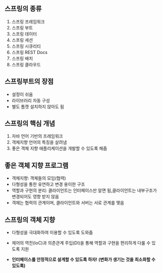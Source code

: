 ## 스프링의 종류
  1. 스프링 프레임워크
  2. 스프링 부트
  3. 스프링 데이터
  4. 스프링 세션
  5. 스프링 시큐리티
  6. 스프링 REST Docs
  7. 스프링 배치
  8. 스프링 클라우드

## 스프링부트의 장점
  - 설정이 쉬움
  - 라이브러리 자동 구성
  - 별도 톰캣 설치하지 않아도 됨

## 스프링의 핵심 개념
  1. 자바 언어 기반의 프레임워크
  2. 객체지향 언어의 특징을 살려냄
  3. 좋은 객체 지향 애플리케이션을 개발할 수 있도록 해줌

## 좋은 객체 지향 프로그램
  - 객체지향: 객체들의 모임(협력)
  - 다형성을 통한 유연하고 변경 용이한 구조
  - 역할과 구현의 분리: 클라이언트는 인터페이스만 알면 됨,클라이언트는 내부구조가 변경되어도 영향 받지 않음
  - 객체는 협력의 관계이며, 클라이언트와 서버는 서로 관계를 맺음

## 스프링의 객체 지향
  - 다형성을 극대화하여 이용할 수 있도록 도와줌
  - 제어의 역전(IoC)과 의존관계 주입(DI)을 통해 역할과 구현을 편리하게 다룰 수 있도록 지원


- **인터페이스를 안정적으로 설계할 수 있도록 하자!**
  **(변화가 생기는 것을 최소화할 수 있도록)**
